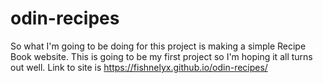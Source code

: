 # odin-recipes
So what I'm going to be doing for this project is making a simple Recipe Book website. This is going to be my first project so I'm hoping it all turns out well.
Link to site is https://fishnelyx.github.io/odin-recipes/
